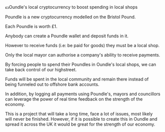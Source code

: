 💵Oundle's local cryptocurrency to boost spending in local shops

Poundle is a new cryptocurrency modelled on the Bristol Pound. 

Each Poundle is worth £1.

Anybody can create a Poundle wallet and deposit funds in it.

However to receive funds (i.e: be paid for goods) they must be a local shop.

Only the local mayor can authorise a company's ability to receive payments. 

By forcing people to spend their Poundles in Oundle's local shops, we can take back control of our highstreet.

Funds will be spent in the local community and remain there instead of being funneled out to offshore bank accounts.

In addition, by logging all payments using Poundle's, mayors and councillors can leverage the power of real time feedback on the strength of the economy.

This is a project that will take a long time, face a lot of issues, most likely will never be finished. However, if it is possible to create this in Oundle and spread it across the UK it would be great for the strength of our economy.
